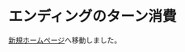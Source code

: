 # エンディングのターン消費

[新規ホームページ](https://hoshikagegmsupport.readthedocs.io/ja/latest/EndlingActions/)へ移動しました。
